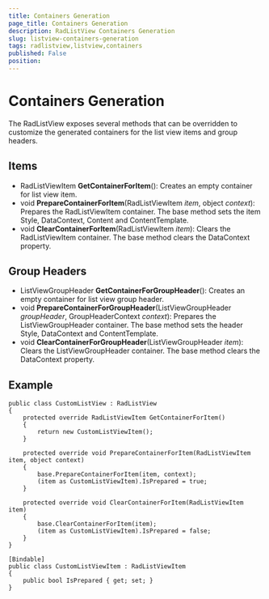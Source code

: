 ```yaml
---
title: Containers Generation
page_title: Containers Generation
description: RadListView Containers Generation
slug: listview-containers-generation
tags: radlistview,listview,containers
published: False
position: 
---
```


# Containers Generation

The RadListView exposes several methods that can be overridden to customize the generated containers for the list view items and group headers.

## Items

- RadListViewItem **GetContainerForItem**(): Creates an empty container for list view item.
- void **PrepareContainerForItem**(RadListViewItem *item*, object *context*): Prepares the RadListViewItem container. The base method sets the item Style, DataContext, Content and ContentTemplate.
- void **ClearContainerForItem**(RadListViewItem *item*): Clears the RadListViewItem container. The base method clears the DataContext property.


## Group Headers

- ListViewGroupHeader **GetContainerForGroupHeader**(): Creates an empty container for list view group header.
- void **PrepareContainerForGroupHeader**(ListViewGroupHeader *groupHeader*, GroupHeaderContext *context*): Prepares the ListViewGroupHeader container. The base method sets the header Style, DataContext and ContentTemplate.
- void **ClearContainerForGroupHeader**(ListViewGroupHeader *item*): Clears the ListViewGroupHeader container. The base method clears the DataContext property.

## Example

	public class CustomListView : RadListView
	{
	    protected override RadListViewItem GetContainerForItem()
	    {
	        return new CustomListViewItem();
	    }
	
	    protected override void PrepareContainerForItem(RadListViewItem item, object context)
	    {
	        base.PrepareContainerForItem(item, context);
	        (item as CustomListViewItem).IsPrepared = true;
	    }
	
	    protected override void ClearContainerForItem(RadListViewItem item)
	    {
	        base.ClearContainerForItem(item);
	        (item as CustomListViewItem).IsPrepared = false;
	    }
	}
	
	[Bindable]
	public class CustomListViewItem : RadListViewItem
	{
	    public bool IsPrepared { get; set; }
	}
